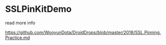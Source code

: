 # SSLPinKitDemo

read more info

https://github.com/WooyunDota/DroidDrops/blob/master/2018/SSL.Pinning.Practice.md

